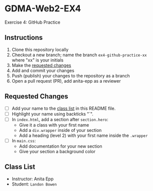 # GDMA-Web2-EX4
Exercise 4: GitHub Practice

## Instructions
1. Clone this repository locally
2. Checkout a new branch; name the branch `ex4-github-practice-xx` where "xx" is your initials
3. Make the [requested changes](#requested-changes)
4. Add and commit your changes
5. Push (publish) your changes to the repository as a branch
6. Open a pull request (PR), add anita-epp as a reviewer

## Requested Changes
- [ ] Add your name to the [class list](#class-list) in this README file.
- [ ] Highlight your name using backticks "`".
- [ ] In `index.html`, add a section after `section.hero`:
   - Give it a class with your first name
   - Add a `div.wrapper` inside of your section
   - Add a heading (level 2) with your first name inside the `.wrapper`
- [ ] In `main.css`:
   - Add documentation for your new section
   - Give your section a background color

## Class List
- Instructor: Anita Epp
- Student: `Landon Bowen`
